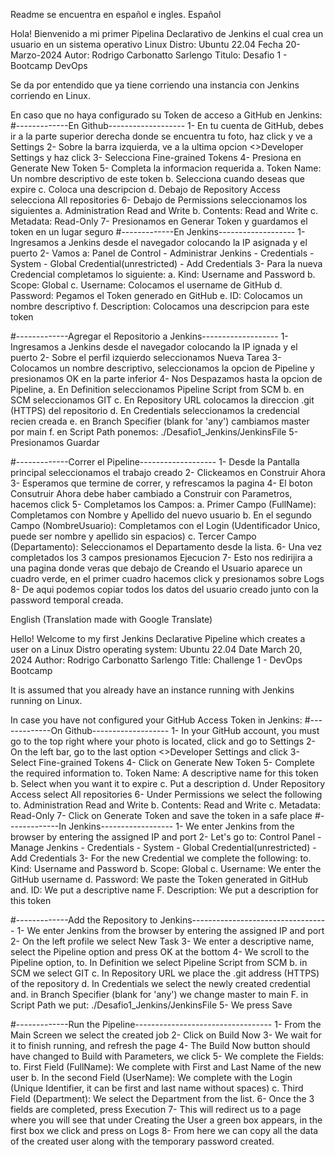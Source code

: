 Readme se encuentra en español e ingles.
Español

Hola! Bienvenido a mi primer Pipelina Declarativo de Jenkins el cual crea un usuario en un sistema operativo Linux Distro: Ubuntu 22.04
Fecha 20-Marzo-2024
Autor: Rodrigo Carbonatto Sarlengo
Titulo: Desafio  1 - Bootcamp DevOps

Se da por entendido que ya tiene corriendo una instancia con Jenkins corriendo en Linux.  

En caso que no haya configurado su Token de acceso a GitHub en Jenkins:
#-------------En Github-------------------
1- En tu cuenta de  GitHub, debes ir a la parte superior derecha donde se encuentra tu foto, haz click y ve a Settings
2- Sobre la barra izquierda, ve a la ultima opcion <>Developer Settings y haz click
3- Selecciona Fine-grained Tokens
4- Presiona en Generate New Token
5- Completa la informacion requerida
    a. Token Name: Un nombre descriptivo de este token
    b. Selecciona cuando deseas que expire
    c. Coloca una descripcion
    d. Debajo de Repository Access selecciona All repositories
6- Debajo de Permissions seleccionamos los siguientes
    a. Administration Read and Write
    b. Contents: Read and Write 
    c. Metadata: Read-Only
7- Presionamos en Generar Token y guardamos el token en un lugar seguro
#-------------En Jenkins-------------------
1- Ingresamos a Jenkins desde el navegador colocando  la IP  asignada y el puerto
2- Vamos a: Panel de Control - Administrar Jenkins - Credentials - System - Global Credential(unrestricted) - Add Credentials
3- Para la nueva Credencial completamos lo siguiente: 
    a. Kind: Username and Password
    b. Scope: Global
    c. Username: Colocamos el username de GitHub
    d. Password: Pegamos el Token generado en GitHub
    e. ID: Colocamos un nombre descriptivo
    f. Description: Colocamos una descripcion para este token

#-------------Agregar el Repositorio a Jenkins-------------------
1- Ingresamos a Jenkins desde el navegador colocando  la IP ignada y el puerto
2- Sobre el  perfil izquierdo seleccionamos Nueva Tarea
3- Colocamos un nombre descriptivo, seleccionamos la  opcion de Pipeline y presionamos OK en la parte inferior
4- Nos Despazamos hasta la opcion de Pipeline,
    a. En Definition seleccionamos Pipeline Script  from SCM
    b. en SCM seleccionamos GIT
    c. En Repository URL colocamos la direccion .git (HTTPS) del repositorio
    d. En Credentials seleccionamos la credencial recien creada
    e. en Branch Specifier (blank for 'any') cambiamos master por main
    f. en Script Path ponemos: ./Desafio1_Jenkins/JenkinsFile
5- Presionamos Guardar

#-------------Correr el Pipeline-------------------
1- Desde la Pantalla principal seleccionamos el trabajo creado
2- Clickeamos en Construir Ahora
3- Esperamos que termine de correr, y refrescamos la  pagina
4- El boton Consutruir Ahora debe haber cambiado a Construir con Parametros, hacemos click
5-  Completamos los Campos: 
    a. Primer Campo (FullName): Completamos con Nombre y Apellido del nuevo usuario
    b. En el segundo Campo (NombreUsuario): Completamos con el Login (Udentificador Unico, puede ser nombre y apellido sin espacios)
    c. Tercer Campo (Departamento): Seleccionamos el Departamento desde la lista. 
6- Una vez completados los 3 campos presionamos Ejecucion
7- Esto nos redirijira a una pagina donde veras que debajo de Creando el Usuario aparece un cuadro verde, en el  primer cuadro hacemos click y presionamos sobre Logs
8- De aqui podemos copiar todos los datos del usuario creado junto con la password temporal creada.




English (Translation made with Google Translate)

Hello! Welcome to my first Jenkins Declarative Pipeline which creates a user on a Linux Distro operating system: Ubuntu 22.04
Date March 20, 2024
Author: Rodrigo Carbonatto Sarlengo
Title: Challenge 1 - DevOps Bootcamp

It is assumed that you already have an instance running with Jenkins running on Linux.

In case you have not configured your GitHub Access Token in Jenkins:
#-------------On Github-------------------
1- In your GitHub account, you must go to the top right where your photo is located, click and go to Settings
2- On the left bar, go to the last option <>Developer Settings and click
3- Select Fine-grained Tokens
4- Click on Generate New Token
5- Complete the required information
     to. Token Name: A descriptive name for this token
     b. Select when you want it to expire
     c. Put a description
     d. Under Repository Access select All repositories
6- Under Permissions we select the following
     to. Administration Read and Write
     b. Contents: Read and Write
     c. Metadata: Read-Only
7- Click on Generate Token and save the token in a safe place
#-------------In Jenkins------------------
1- We enter Jenkins from the browser by entering the assigned IP and port
2- Let's go to: Control Panel - Manage Jenkins - Credentials - System - Global Credential(unrestricted) - Add Credentials
3- For the new Credential we complete the following:
     to. Kind: Username and Password
     b. Scope: Global
     c. Username: We enter the GitHub username
     d. Password: We paste the Token generated in GitHub
     and. ID: We put a descriptive name
     F. Description: We put a description for this token

#-------------Add the Repository to Jenkins----------------------------------
1- We enter Jenkins from the browser by entering the assigned IP and port
2- On the left profile we select New Task
3- We enter a descriptive name, select the Pipeline option and press OK at the bottom
4- We scroll to the Pipeline option,
     to. In Definition we select Pipeline Script from SCM
     b. in SCM we select GIT
     c. In Repository URL we place the .git address (HTTPS) of the repository
     d. In Credentials we select the newly created credential
     and. in Branch Specifier (blank for 'any') we change master to main
     F. in Script Path we put: ./Desafio1_Jenkins/JenkinsFile
5- We press Save

#-------------Run the Pipeline----------------------------------
1- From the Main Screen we select the created job
2- Click on Build Now
3- We wait for it to finish running, and refresh the page
4- The Build Now button should have changed to Build with Parameters, we click
5- We complete the Fields:
     to. First Field (FullName): We complete with First and Last Name of the new user
     b. In the second Field (UserName): We complete with the Login (Unique Identifier, it can be first and last name without spaces)
     c. Third Field (Department): We select the Department from the list.
6- Once the 3 fields are completed, press Execution
7- This will redirect us to a page where you will see that under Creating the User a green box appears, in the first box we click and press on Logs
8- From here we can copy all the data of the created user along with the temporary password created.

